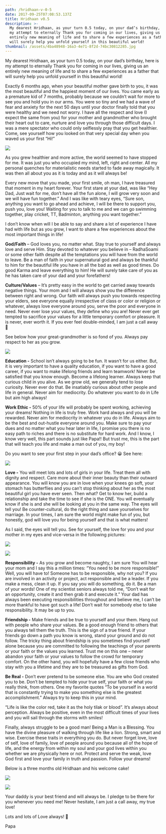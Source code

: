 ```yaml
---
path: /hridhaan-v-0-5
date: 2017-09-25T07:08:53.137Z
title: Hridhaan v0.5
description: >-
  My dearest Hridhaan, as your turn 0.5 today, on your dad’s birthday, here is
  my attempt to eternally Thank you for coming in our lives, giving us an
  entirely new meaning of life and to share a few experiences as a father that
  will surely help you unfold yourself in this beautiful world!
thumbnail: /assets/4ba48948-16a3-4e71-8f2d-74bc30812285.jpg
---
```

My dearest Hridhaan, as your turn 0.5 today, on your dad’s birthday, here is my attempt to eternally Thank you for coming in our lives, giving us an entirely new meaning of life and to share a few experiences as a father that will surely help you unfold yourself in this beautiful world!

Exactly 6 months ago, when your beautiful mother gave birth to you, it was the most beautiful and the happiest moment of our lives.  You came early as a premature kid of 7 months, probably because we couldn’t wait for more to see you and hold you in our arms. You were so tiny and we had a wave of fear and anxiety for the next 50 days until your doctor finally told that you were healthy and we need not worry. I have all the respect and love (I expect the same from you) for your mother and grandmother who brought their heart out to care, nurture and love you through those difficult days. I was a mere spectator who could only selflessly pray that you get healthier. Come, see yourself how you looked on that very special day when you waved us your first “Hi!”

![](/assets/4ba48948-16a3-4e71-8f2d-74bc30812285.jpg)

As you grew healthier and more active, the world seemed to have stopped for me. It was just you who occupied my mind, left, right and center.  All my personal quenches for materialistic needs started to fade away magically. It was then all about you as it is today and as it will always be!



Every new move that you made,  your first smile, oh man, I  have treasured that moment in my heart forever. Your first stare at your dad, was like “Hey Dad, Just wait for me, don’t have all the fun alone, I will grow very soon and we will have fun together.” And I was like with teary eyes, “Sure son, anything you want to go ahead and achieve, I will be there to support you, push you, love you! Waiting for you to talk to me and we can go swimming together, play cricket, TT, Badminton, anything you want together.”



I don’t know when will I be able to say and share a lot of experience I have had with life but as you grow, I want to share a few experiences about the most important things in life!



**God/Faith** –  God loves you, no matter what. Stay true to yourself and always love and serve Him. Stay devoted to whatever you believe in – RadhaSoami or some other faith despite all the temptations you will have from the world to leave. Be a man of faith in your supernatural god and always be thankful to him for the beautiful life you have in all the bad as well as good times. Do good Karma and leave everything to him! He will surely take care of you as he has taken care of your dad and your forefathers!



**Culture/Values** – It’s pretty easy in the world to get carried away towards negative things. Your mom and I will always show you the difference between right and wrong. Our faith will always push you towards respecting your elders, see everyone equally irrespective of class or color or religion or whatever, always love everyone around you, serve the poor and everyone in need. Never ever lose your values, they define who you are! Never ever get tempted to sacrifice your values for a little temporary comfort or pleasure. It is never, ever worth it. If you ever feel double-minded, I am just a call away 🙂

See below how your great-grandmother is so fond of you. Always pay respect to her as you grow.

![](/assets/20228675_10207321101064939_3743443739602785720_n-1.jpg)

**Education -** School isn’t always going to be fun. It wasn’t for us either. But, it is very important to have a quality education, if you want to have a good career, if you want to make lifelong friends and learn teamwork! Never be satisfied that you know enough. Become a lifelong learner. Always keep that curious child in you alive. As we grow old, we generally tend to lose curiosity.  Never ever do that.  Be insatiably curious about other people and life in general. Never aim for mediocrity. Do whatever you want to do in Life but aim high always!



**Work Ethic -** 50% of your life will probably be spent working, achieving your dreams! Nothing in life is truly free. Work hard always and you will be rewarded. Never aim for mediocrity in whatever you do in life. Always aim to be the best and out-hustle everyone around you. Make sure to pay your dues and no matter what you hear later in life, I promise you there is no easy path to riches and there is no substitute for hard work. And I know, I know very well, this part sounds just like Papa!! But trust me, this is the part that will teach you life and make a man out of you, my boy!

Do you want to see your first step in your dad’s office? 😀 See here:

![](/assets/18952930_10207033847283774_3958288292495755788_n.jpg)

**Love -** You will meet lots and lots of girls in your life. Treat them all with dignity and respect. Care more about their inner beauty than their outward appearance. You will know you are in love when your knees go soft, your stomach has butterflies and you can’t stop thinking about her as the most beautiful girl you have ever seen. Then what? Get to know her, build a relationship and take the time to see if she is the ONE. You will eventually know if she is and she will be looking at you in the same way. The eyes will tell you! Be counter-cultural, do the right thing and save yourselves for marriage. In your times, I am sure the world might make fun of you, but honestly, god will love you for being yourself and that is what matters!



As I said, the eyes will tell you. See for yourself, the love for you and your mother in my eyes and  vice-versa in the following pictures:

![](/assets/18738408_10206933119885652_1209167522741037657_o-683x1024.jpg)

![](/assets/18738447_10206933130365914_3123650083492639331_o-1-683x1024.jpg)

**Responsibility -** As you grow and become naughty, I am sure You will hear your mom and I say this a million times: “You need to be more responsible!” Well, you will have to! Someone has to be responsible, why not you? If you are involved in an activity or project, act responsible and be a leader. If you make a mess, clean it up. If you say you will do something, do it. Be a man of your words! One of my scientist seniors always told me, “Don’t wait for an opportunity, create it and then grab it and execute it.” Your dad has always been executing responsibilities throughout and believe me, I can’t be more thankful to have got such a life! Don’t wait for somebody else to take responsibility. It may be up to you.



**Friendship -** Make friends and be true to yourself and your them. Hang out with people who share your values. Be a good enough friend to others that you always tell them the truth. This is the sign of a true friend. If your friends go down a path you know is wrong, stand your ground and do not follow. The tricky thing about friendship is you sometimes find yourself alone because you are committed to following the teachings of your parents or your faith or the values you learned. Trust me on this one – never abandon your faith or your values to follow the crowd for temporary comfort. On the other hand, you will hopefully have a few close friends who stay with you a lifetime and they are to be treasured as gifts from God.



**Be Real -** Don’t ever pretend to be someone else. You are who God created you to be. Don’t be tempted to hide your true self, your faith or what you really think, from others. One my favorite quotes “To be yourself in a world that is constantly trying to make you something else is the greatest accomplishment.” Always try to keep this in your mind.

“Life is like the color red, take it as the holy tilak or blood”. It’s always about perception. Always be positive, even in the most difficult times of your lives and you will sail through the storms with smiles!

Finally, always struggle to be a good man! Being a Man is a Blessing. You have the divine pleasure of walking through life like a lion. Strong, smart and wise. Exercise these traits in everything you do. But never forget love, love of self, love of family, love of people around you because all of the hope of life, and the energy from within my soul and your god lives within you whether we are physically here or not. Protect and serve the weak, love God first and love your family in truth and passion. Follow your dreams!

Below is a three months old Hridhaan and his welcome cake!

![](/assets/18623690_10206933117005580_9164757117816767905_o-1-768x1024.jpg)

![](/assets/18672836_10206933118725623_2338762545052309989_o-1-1024x683.jpg)

Your daddy is your best friend and will always be. I pledge to be there for you whenever you need me! Never hesitate, I am just a call away, my true love!

Lots and lots of Love always! 🙂

Papa
